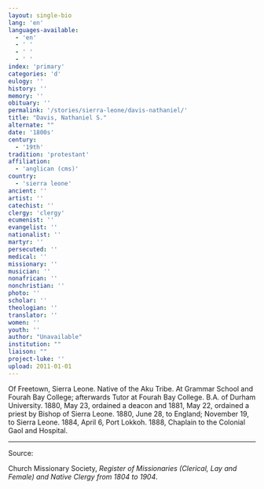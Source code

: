 ```yaml
---
layout: single-bio
lang: 'en'
languages-available:
  - 'en'
  - ' '
  - ' '
  - ' '
index: 'primary'
categories: 'd'
eulogy: ''
history: ''
memory: ''
obituary: ''
permalink: '/stories/sierra-leone/davis-nathaniel/'
title: "Davis, Nathaniel S."
alternate: ""
date: '1800s'
century:
  - '19th'
tradition: 'protestant'
affiliation:
  - 'anglican (cms)'
country:
  - 'sierra leone'
ancient: ''
artist: ''
catechist: ''
clergy: 'clergy'
ecumenist: ''
evangelist: ''
nationalist: ''
martyr: ''
persecuted: ''
medical: ''
missionary: ''
musician: ''
nonafrican: ''
nonchristian: ''
photo: ''
scholar: ''
theologian: ''
translator: ''
women: ''
youth: ''
author: "Unavailable"
institution: ""
liaison: ""
project-luke: ''
upload: 2011-01-01
---
```




Of Freetown, Sierra Leone.  Native of the Aku Tribe.  At Grammar School and Fourah Bay College; afterwards Tutor at Fourah Bay College.  B.A. of Durham University.  1880, May 23, ordained a deacon and 1881, May 22, ordained a priest by Bishop of Sierra Leone.  1880, June 28, to England; November 19, to Sierra Leone.  1884, April 6, Port Lokkoh.  1888, Chaplain to the Colonial Gaol and Hospital.



---

Source:

Church Missionary Society, *Register of Missionaries (Clerical, Lay and Female) and Native Clergy from 1804 to 1904*.
